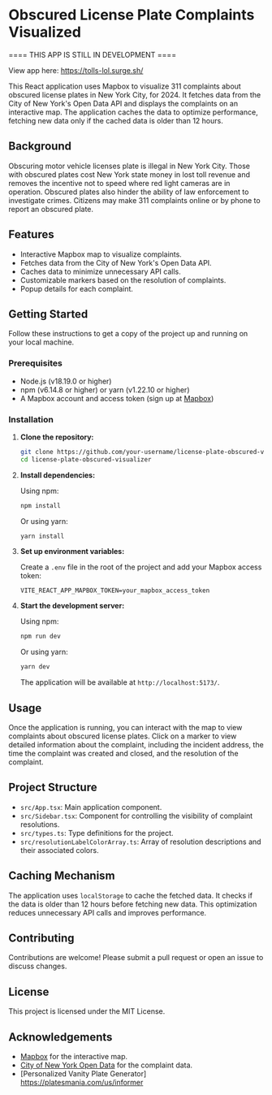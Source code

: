 # Obscured License Plate Complaints Visualized

==== THIS APP IS STILL IN DEVELOPMENT ====

View app here: https://tolls-lol.surge.sh/

This React application uses Mapbox to visualize 311 complaints about obscured license plates in New York City, for 2024. It fetches data from the City of New York's Open Data API and displays the complaints on an interactive map. The application caches the data to optimize performance, fetching new data only if the cached data is older than 12 hours.

## Background

Obscuring motor vehicle licenses plate is illegal in New York City. Those with obscured plates cost New York state money in lost toll revenue and removes the incentive not to speed where red light cameras are in operation. Obscured plates also hinder the ability of law enforcement to investigate crimes. Citizens may make 311 complaints online or by phone to report an obscured plate.

## Features

- Interactive Mapbox map to visualize complaints.
- Fetches data from the City of New York's Open Data API.
- Caches data to minimize unnecessary API calls.
- Customizable markers based on the resolution of complaints.
- Popup details for each complaint.

## Getting Started

Follow these instructions to get a copy of the project up and running on your local machine.

### Prerequisites

- Node.js (v18.19.0 or higher)
- npm (v6.14.8 or higher) or yarn (v1.22.10 or higher)
- A Mapbox account and access token (sign up at [Mapbox](https://www.mapbox.com/signup/))

### Installation

1. **Clone the repository:**

   ```bash
   git clone https://github.com/your-username/license-plate-obscured-visualizer.git
   cd license-plate-obscured-visualizer
   ```

2. **Install dependencies:**

   Using npm:

   ```bash
   npm install
   ```

   Or using yarn:

   ```bash
   yarn install
   ```

3. **Set up environment variables:**

   Create a `.env` file in the root of the project and add your Mapbox access token:

   ```env
   VITE_REACT_APP_MAPBOX_TOKEN=your_mapbox_access_token
   ```

4. **Start the development server:**

   Using npm:

   ```bash
   npm run dev
   ```

   Or using yarn:

   ```bash
   yarn dev
   ```

   The application will be available at `http://localhost:5173/`.

## Usage

Once the application is running, you can interact with the map to view complaints about obscured license plates. Click on a marker to view detailed information about the complaint, including the incident address, the time the complaint was created and closed, and the resolution of the complaint.

## Project Structure

- `src/App.tsx`: Main application component.
- `src/Sidebar.tsx`: Component for controlling the visibility of complaint resolutions.
- `src/types.ts`: Type definitions for the project.
- `src/resolutionLabelColorArray.ts`: Array of resolution descriptions and their associated colors.

## Caching Mechanism

The application uses `localStorage` to cache the fetched data. It checks if the data is older than 12 hours before fetching new data. This optimization reduces unnecessary API calls and improves performance.

## Contributing

Contributions are welcome! Please submit a pull request or open an issue to discuss changes.

## License

This project is licensed under the MIT License.

## Acknowledgements

- [Mapbox](https://www.mapbox.com/) for the interactive map.
- [City of New York Open Data](https://opendata.cityofnewyork.us/) for the complaint data.
- [Personalized Vanity Plate Generator] https://platesmania.com/us/informer
